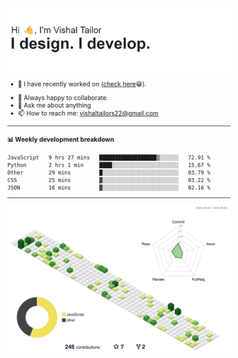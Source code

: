 ![Hi, I'm Vishal Tailor. I design. I develop.](https://github.com/vishaltailors/vishaltailors/blob/main/header.png?raw=true)

- 🔭 I have recently worked on ([check here](https://vishaltailor.com)😁).
<!-- - 🎦 Currently watching: JavaScript: The Hard Parts By Will Sentance. -->
- 👯 Always happy to collaborate.
- 💬 Ask me about anything
- 📫 How to reach me: <a href="mailto:vishaltailors22@gmail.com">vishaltailors22@gmail.com</a>

<hr /> 
<h4>📊 Weekly development breakdown</h4>
<!--START_SECTION:waka-->

```txt
JavaScript   9 hrs 27 mins   ██████████████████▒░░░░░░   72.91 %
Python       2 hrs 1 min     ████░░░░░░░░░░░░░░░░░░░░░   15.67 %
Other        29 mins         █░░░░░░░░░░░░░░░░░░░░░░░░   03.79 %
CSS          25 mins         ▓░░░░░░░░░░░░░░░░░░░░░░░░   03.22 %
JSON         16 mins         ▓░░░░░░░░░░░░░░░░░░░░░░░░   02.16 %
```

<!--END_SECTION:waka-->
<hr /> 

![](./profile-3d-contrib/profile-green-animate.svg)

